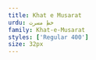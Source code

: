 ```yaml
---
title: Khat e Musarat
urdu: خطِ مسرت
family: Khat-e-Musarat
styles: ['Regular 400']
size: 32px
---
```


